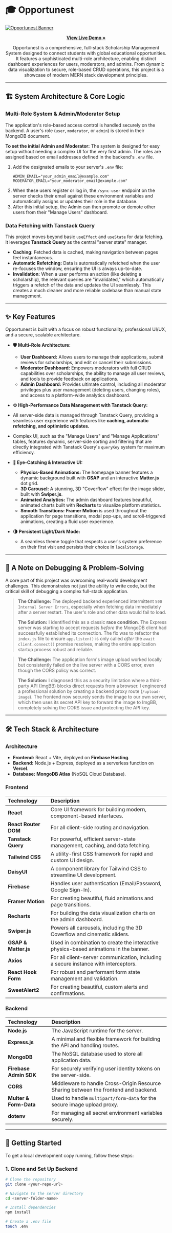 # 🎓 Opportunest

<a href="https://opportunest-9.web.app/" target="_blank">
 <img src="https://raw.githubusercontent.com/better-call-vee/opportunest/main/Opportunest.png" alt="Opportunest Banner"/>
</a>

<p align="center">
  <a href="https://opportunest9.web.app/" target="_blank">
    <strong>View Live Demo »</strong>
  </a>
</p>

<p align="center">
  Opportunest is a comprehensive, full-stack Scholarship Management System designed to connect students with global educational opportunities. It features a sophisticated multi-role architecture, enabling distinct dashboard experiences for users, moderators, and admins. From dynamic data visualization to secure, role-based CRUD operations, this project is a showcase of modern MERN stack development principles.
</p>

---

## 🏗️ System Architecture & Core Logic

### Multi-Role System & Admin/Moderator Setup

The application's role-based access control is handled securely on the backend. A user's role (`user`, `moderator`, or `admin`) is stored in their MongoDB document.

**To set the initial Admin and Moderator:**
The system is designed for easy setup without needing a complex UI for the very first admin. The roles are assigned based on email addresses defined in the backend's `.env` file.

1.  Add the designated emails to your server's `.env` file:
    ```env
    ADMIN_EMAIL="your_admin_email@example.com"
    MODERATOR_EMAIL="your_moderator_email@example.com"
    ```
2.  When these users register or log in, the `/sync-user` endpoint on the server checks their email against these environment variables and automatically assigns or updates their role in the database.
3.  After this initial setup, the Admin can then promote or demote other users from their "Manage Users" dashboard.

### Data Fetching with Tanstack Query

This project moves beyond basic `useEffect` and `useState` for data fetching. It leverages **Tanstack Query** as the central "server state" manager.

- **Caching:** Fetched data is cached, making navigation between pages feel instantaneous.
- **Automatic Refetching:** Data is automatically refetched when the user re-focuses the window, ensuring the UI is always up-to-date.
- **Invalidation:** When a user performs an action (like deleting a scholarship), the relevant queries are "invalidated," which automatically triggers a refetch of the data and updates the UI seamlessly. This creates a much cleaner and more reliable codebase than manual state management.

---


## ✨ Key Features

Opportunest is built with a focus on robust functionality, professional UI/UX, and a secure, scalable architecture.

- **🛡️ Multi-Role Architecture:**
  - **User Dashboard:** Allows users to manage their applications, submit reviews for scholarships, and edit or cancel their submissions.
  - **Moderator Dashboard:** Empowers moderators with full CRUD capabilities over scholarships, the ability to manage all user reviews, and tools to provide feedback on applications.
  - **Admin Dashboard:** Provides ultimate control, including all moderator privileges plus user management (deleting users, changing roles), and access to a platform-wide analytics dashboard.

 - **⚙️ High-Performance Data Management with Tanstack Query:**
  - All server-side data is managed through Tanstack Query, providing a seamless user experience with features like **caching, automatic refetching, and optimistic updates.**
  - Complex UI, such as the "Manage Users" and "Manage Applications" tables, features dynamic, server-side sorting and filtering that are directly integrated with Tanstack Query's `queryKey` system for maximum efficiency.


- **🎨 Eye-Catching & Interactive UI:**
  - **Physics-Based Animations:** The homepage banner features a dynamic background built with **GSAP** and an interactive **Matter.js** dot grid.
  - **3D Carousel:** A stunning, 3D "Coverflow" effect for the image slider, built with **Swiper.js**.
  - **Animated Analytics:** The admin dashboard features beautiful, animated charts built with **Recharts** to visualize platform statistics.
  - **Smooth Transitions:** **Framer Motion** is used throughout the application for page transitions, modal pop-ups, and scroll-triggered animations, creating a fluid user experience.

- **🌗 Persistent Light/Dark Mode:**
  - A seamless theme toggle that respects a user's system preference on their first visit and persists their choice in `localStorage`.

---

## 🐞 A Note on Debugging & Problem-Solving

A core part of this project was overcoming real-world development challenges. This demonstrates not just the ability to write code, but the critical skill of debugging a complex full-stack application.

> **The Challenge:** The deployed backend experienced intermittent `500 Internal Server Errors`, especially when fetching data immediately after a server restart. The user's role and other data would fail to load.
>
> **The Solution:** I identified this as a classic **race condition**. The Express server was starting to accept requests *before* the MongoDB client had successfully established its connection. The fix was to refactor the `index.js` file to ensure `app.listen()` is only called *after* the `await client.connect()` promise resolves, making the entire application startup process robust and reliable.

> **The Challenge:** The application form's image upload worked locally but consistently failed on the live server with a CORS error, even though the CORS policy was correct.
>
> **The Solution:** I diagnosed this as a security limitation where a third-party API (ImgBB) blocks direct requests from a browser. I engineered a professional solution by creating a backend proxy route (`/upload-image`). The frontend now securely sends the image to our own server, which then uses its secret API key to forward the image to ImgBB, completely solving the CORS issue and protecting the API key.

---

## 🛠️ Tech Stack & Architecture

### Architecture

- **Frontend:** React + Vite, deployed on **Firebase Hosting**.
- **Backend:** Node.js + Express, deployed as a serverless function on **Vercel**.
- **Database:** **MongoDB Atlas** (NoSQL Cloud Database).

### Frontend

| Technology | Description |
| :--- | :--- |
| **React** | Core UI framework for building modern, component-based interfaces. |
| **React Router DOM** | For all client-side routing and navigation. |
| **Tanstack Query** | For powerful, efficient server-state management, caching, and data fetching. |
| **Tailwind CSS** | A utility-first CSS framework for rapid and custom UI design. |
| **DaisyUI** | A component library for Tailwind CSS to streamline UI development. |
| **Firebase** | Handles user authentication (Email/Password, Google Sign-In). |
| **Framer Motion** | For creating beautiful, fluid animations and page transitions. |
| **Recharts** | For building the data visualization charts on the admin dashboard. |
| **Swiper.js** | Powers all carousels, including the 3D Coverflow and cinematic sliders. |
| **GSAP & Matter.js** | Used in combination to create the interactive physics-based animations in the banner. |
| **Axios** | For all client-server communication, including a secure instance with interceptors. |
| **React Hook Form** | For robust and performant form state management and validation. |
| **SweetAlert2** | For creating beautiful, custom alerts and confirmations. |

### Backend

| Technology | Description |
| :--- | :--- |
| **Node.js** | The JavaScript runtime for the server. |
| **Express.js** | A minimal and flexible framework for building the API and handling routes. |
| **MongoDB** | The NoSQL database used to store all application data. |
| **Firebase Admin SDK**| For securely verifying user identity tokens on the server-side. |
| **CORS** | Middleware to handle Cross-Origin Resource Sharing between the frontend and backend. |
| **Multer & Form-Data** | Used to handle `multipart/form-data` for the secure image upload proxy. |
| **dotenv** | For managing all secret environment variables securely. |

---

## 🚀 Getting Started

To get a local development copy running, follow these steps:

### 1. Clone and Set Up Backend

```bash
# Clone the repository
git clone <your-repo-url>

# Navigate to the server directory
cd <server-folder-name>

# Install dependencies
npm install

# Create a .env file
touch .env
